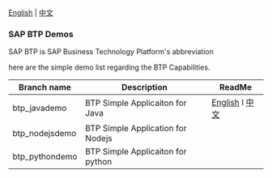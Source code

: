 [English](/README.md) | [中文](/README_ZH.md)
### SAP BTP Demos
SAP BTP is SAP Business Technology Platform's abbreviation 

here are the simple demo list regarding the BTP Capabilities.

 | Branch name    | Description                        | ReadMe                                                                                                                                                          |
 | -------------- | ---------------------------------- | --------------------------------------------------------------------------------------------------------------------------------------------------------------- |
 | btp_javademo   | BTP Simple  Applicaiton for Java   | [English](https://github.com/seyaFly/SAPBTP_DEMOS/blob/btp_javademo/README.md) I [中文](https://github.com/seyaFly/SAPBTP_DEMOS/blob/btp_javademo/README_ZH.md) |
 | btp_nodejsdemo | BTP Simple  Application for Nodejs |                                                                                                                                                                 |
 | btp_pythondemo | BTP Simple  Applicaiton for python |                                                                                                                                                                 |